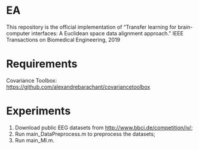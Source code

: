 # EA
This repository is the official implementation of “Transfer learning for brain-computer interfaces: A Euclidean space data alignment approach." IEEE Transactions on Biomedical Engineering, 2019


# Requirements
Covariance Toolbox: https://github.com/alexandrebarachant/covariancetoolbox

# Experiments
1. Download public EEG datasets from http://www.bbci.de/competition/iv/;
2. Run main_DataPreprocess.m to preprocess the datasets;
3. Run main_MI.m.

